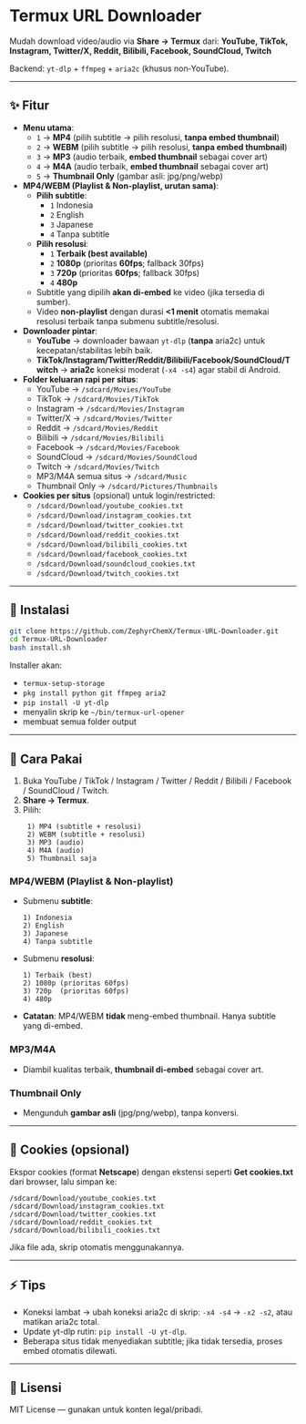 # Termux URL Downloader
Mudah download video/audio via **Share → Termux** dari:
**YouTube, TikTok, Instagram, Twitter/X, Reddit, Bilibili, Facebook, SoundCloud, Twitch**

Backend: `yt-dlp` + `ffmpeg` + `aria2c` (khusus non‑YouTube).

---

## ✨ Fitur
- **Menu utama**:
  - `1` → **MP4** (pilih subtitle → pilih resolusi, **tanpa embed thumbnail**)
  - `2` → **WEBM** (pilih subtitle → pilih resolusi, **tanpa embed thumbnail**)
  - `3` → **MP3** (audio terbaik, **embed thumbnail** sebagai cover art)
  - `4` → **M4A** (audio terbaik, **embed thumbnail** sebagai cover art)
  - `5` → **Thumbnail Only** (gambar asli: jpg/png/webp)
- **MP4/WEBM (Playlist & Non-playlist, urutan sama)**:
  - **Pilih subtitle**:
    - `1` Indonesia
    - `2` English
    - `3` Japanese
    - `4` Tanpa subtitle
  - **Pilih resolusi**:
    - `1` **Terbaik (best available)**
    - `2` **1080p** (prioritas **60fps**; fallback 30fps)
    - `3` **720p** (prioritas **60fps**; fallback 30fps)
    - `4` **480p**
  - Subtitle yang dipilih **akan di-embed** ke video (jika tersedia di sumber).
  - Video **non-playlist** dengan durasi **<1 menit** otomatis memakai resolusi terbaik tanpa submenu subtitle/resolusi.
- **Downloader pintar**:
  - **YouTube** → downloader bawaan `yt-dlp` (**tanpa** aria2c) untuk kecepatan/stabilitas lebih baik.
  - **TikTok/Instagram/Twitter/Reddit/Bilibili/Facebook/SoundCloud/Twitch** → **aria2c** koneksi moderat (`-x4 -s4`) agar stabil di Android.
- **Folder keluaran rapi per situs**:
  - YouTube → `/sdcard/Movies/YouTube`
  - TikTok → `/sdcard/Movies/TikTok`
  - Instagram → `/sdcard/Movies/Instagram`
  - Twitter/X → `/sdcard/Movies/Twitter`
  - Reddit → `/sdcard/Movies/Reddit`
  - Bilibili → `/sdcard/Movies/Bilibili`
  - Facebook → `/sdcard/Movies/Facebook`
  - SoundCloud → `/sdcard/Movies/SoundCloud`
  - Twitch → `/sdcard/Movies/Twitch`
  - MP3/M4A semua situs → `/sdcard/Music`
  - Thumbnail Only → `/sdcard/Pictures/Thumbnails`
- **Cookies per situs** (opsional) untuk login/restricted:
  - `/sdcard/Download/youtube_cookies.txt`
  - `/sdcard/Download/instagram_cookies.txt`
  - `/sdcard/Download/twitter_cookies.txt`
  - `/sdcard/Download/reddit_cookies.txt`
  - `/sdcard/Download/bilibili_cookies.txt`
  - `/sdcard/Download/facebook_cookies.txt`
  - `/sdcard/Download/soundcloud_cookies.txt`
  - `/sdcard/Download/twitch_cookies.txt`

---

## 🚀 Instalasi
```bash
git clone https://github.com/ZephyrChemX/Termux-URL-Downloader.git
cd Termux-URL-Downloader
bash install.sh
```
Installer akan:
- `termux-setup-storage`
- `pkg install python git ffmpeg aria2`
- `pip install -U yt-dlp`
- menyalin skrip ke `~/bin/termux-url-opener`
- membuat semua folder output

---

## 📖 Cara Pakai
1. Buka YouTube / TikTok / Instagram / Twitter / Reddit / Bilibili / Facebook / SoundCloud / Twitch.
2. **Share → Termux**.
3. Pilih:
   ```
    1) MP4 (subtitle + resolusi)
    2) WEBM (subtitle + resolusi)
    3) MP3 (audio)
    4) M4A (audio)
    5) Thumbnail saja
   ```

### MP4/WEBM (Playlist & Non-playlist)
- Submenu **subtitle**:
  ```
  1) Indonesia
  2) English
  3) Japanese
  4) Tanpa subtitle
  ```
- Submenu **resolusi**:
  ```
  1) Terbaik (best)
  2) 1080p (prioritas 60fps)
  3) 720p  (prioritas 60fps)
  4) 480p
  ```
- **Catatan**: MP4/WEBM **tidak** meng-embed thumbnail. Hanya subtitle yang di-embed.

### MP3/M4A
- Diambil kualitas terbaik, **thumbnail di-embed** sebagai cover art.

### Thumbnail Only
- Mengunduh **gambar asli** (jpg/png/webp), tanpa konversi.

---

## 🔑 Cookies (opsional)
Ekspor cookies (format **Netscape**) dengan ekstensi seperti **Get cookies.txt** dari browser, lalu simpan ke:
```
/sdcard/Download/youtube_cookies.txt
/sdcard/Download/instagram_cookies.txt
/sdcard/Download/twitter_cookies.txt
/sdcard/Download/reddit_cookies.txt
/sdcard/Download/bilibili_cookies.txt
```
Jika file ada, skrip otomatis menggunakannya.

---

## ⚡ Tips
- Koneksi lambat → ubah koneksi aria2c di skrip: `-x4 -s4` → `-x2 -s2`, atau matikan aria2c total.
- Update yt-dlp rutin: `pip install -U yt-dlp`.
- Beberapa situs tidak menyediakan subtitle; jika tidak tersedia, proses embed otomatis dilewati.

---

## 🧾 Lisensi
MIT License — gunakan untuk konten legal/pribadi.

